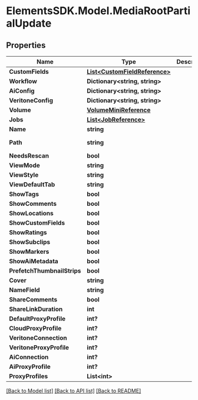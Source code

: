 # ElementsSDK.Model.MediaRootPartialUpdate

## Properties

Name | Type | Description | Notes
------------ | ------------- | ------------- | -------------
**CustomFields** | [**List&lt;CustomFieldReference&gt;**](CustomFieldReference.md) |  | [optional] 
**Workflow** | **Dictionary&lt;string, string&gt;** |  | [optional] 
**AiConfig** | **Dictionary&lt;string, string&gt;** |  | [optional] 
**VeritoneConfig** | **Dictionary&lt;string, string&gt;** |  | [optional] 
**Volume** | [**VolumeMiniReference**](VolumeMiniReference.md) |  | [optional] 
**Jobs** | [**List&lt;JobReference&gt;**](JobReference.md) |  | [optional] 
**Name** | **string** |  | [optional] 
**Path** | **string** |  | [optional] [readonly] 
**NeedsRescan** | **bool** |  | [optional] 
**ViewMode** | **string** |  | [optional] 
**ViewStyle** | **string** |  | [optional] 
**ViewDefaultTab** | **string** |  | [optional] 
**ShowTags** | **bool** |  | [optional] 
**ShowComments** | **bool** |  | [optional] 
**ShowLocations** | **bool** |  | [optional] 
**ShowCustomFields** | **bool** |  | [optional] 
**ShowRatings** | **bool** |  | [optional] 
**ShowSubclips** | **bool** |  | [optional] 
**ShowMarkers** | **bool** |  | [optional] 
**ShowAiMetadata** | **bool** |  | [optional] 
**PrefetchThumbnailStrips** | **bool** |  | [optional] 
**Cover** | **string** |  | [optional] 
**NameField** | **string** |  | [optional] 
**ShareComments** | **bool** |  | [optional] 
**ShareLinkDuration** | **int** |  | [optional] 
**DefaultProxyProfile** | **int?** |  | [optional] 
**CloudProxyProfile** | **int?** |  | [optional] 
**VeritoneConnection** | **int?** |  | [optional] 
**VeritoneProxyProfile** | **int?** |  | [optional] 
**AiConnection** | **int?** |  | [optional] 
**AiProxyProfile** | **int?** |  | [optional] 
**ProxyProfiles** | **List&lt;int&gt;** |  | [optional] 

[[Back to Model list]](../README.md#documentation-for-models) [[Back to API list]](../README.md#documentation-for-api-endpoints) [[Back to README]](../README.md)

